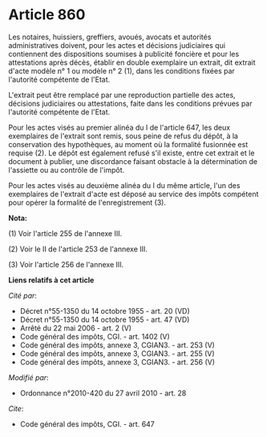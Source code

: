 # Article 860

Les notaires, huissiers, greffiers, avoués, avocats et autorités administratives doivent, pour les actes et décisions
judiciaires qui contiennent des dispositions soumises à publicité foncière et pour les attestations après décès, établir en
double exemplaire un extrait, dit extrait d'acte modèle n° 1 ou modèle n° 2 (1), dans les conditions fixées par    l'autorité
compétente de l'Etat.

L'extrait peut être remplacé par une reproduction partielle des actes, décisions judiciaires ou attestations, faite dans les
conditions prévues par    l'autorité compétente de l'Etat. 

Pour les actes visés au premier alinéa du I de l'article 647, les deux exemplaires de l'extrait sont remis, sous peine de
refus du dépôt, à la conservation des hypothèques, au moment où la formalité fusionnée est requise (2). Le dépôt est
également refusé s'il existe, entre cet extrait et le document à publier, une discordance faisant obstacle à la détermination
de l'assiette ou au contrôle de l'impôt. 

Pour les actes visés au deuxième alinéa du I du même article, l'un des exemplaires de l'extrait d'acte est déposé au service
des impôts compétent pour opérer la formalité de l'enregistrement (3).

**Nota:**

(1) Voir l'article 255 de l'annexe III.

(2) Voir le II de l'article 253 de l'annexe III.

(3) Voir l'article 256 de l'annexe III.

**Liens relatifs à cet article**

_Cité par_:

  - Décret n°55-1350 du 14 octobre 1955 - art. 20 (VD)
  - Décret n°55-1350 du 14 octobre 1955 - art. 47 (VD)
  - Arrêté du 22 mai 2006 - art. 2 (V)
  - Code général des impôts, CGI. - art. 1402 (V)
  - Code général des impôts, annexe 3, CGIAN3. - art. 253 (V)
  - Code général des impôts, annexe 3, CGIAN3. - art. 255 (V)
  - Code général des impôts, annexe 3, CGIAN3. - art. 256 (V)

_Modifié par_:

  - Ordonnance n°2010-420  du 27 avril 2010 - art. 28

_Cite_:

  - Code général des impôts, CGI. - art. 647

